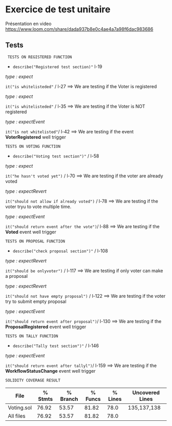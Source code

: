 # Exercice de test unitaire

Présentation en video
https://www.loom.com/share/dada937b8e0c4ae4a7a98f6dac983686


## **Tests**

	 TESTS ON REGISTERED FUNCTION

- `describe("Registered test section)"` l-19

*type : expect*

`it("is whitelisteded"` / l-27 ==> We are testing if the Voter is registered

*type : expect*

`it("is whitelisteded"` / l-35 ==> We are testing if the Voter is NOT registered

*type : expectEvent*

`it("is not whitelisted"`/ l-42 ==> We are testing if the event **VoterRegistered** well trigger


	TESTS ON VOTING FUNCTION

- `describe("Voting test section")"` / l-58

*type : expect*

`it("he hasn't voted yet")` / l-70 ==> We are testing if the voter are already voted

*type : expectRevert*

`it("should not allow if already voted")` / l-78 ==> We are testing if the voter tryu to vote multiple time.

*type : expectEvent*

`it("should return event after the vote")`/ l-88 ==> We are testing if the **Voted** event well  trigger

    TESTS ON PROPOSAL FUNCTION

- `describe("check proposal section")"` / l-108

*type : expectRevert*

`it("should be onlyvoter")` / l-117 ==> We are testing if only voter can make a proposal

*type : expectRevert*

`it("should not have empty proposal")` / l-122 ==> We are testing if the voter try to submit empty proposal

*type : expectEvent*

`it("should return event after proposal")`/ l-130 ==> We are testing if the **ProposalRegistered** event well trigger

    TESTS ON TALLY FUNCTION

- `describe("Tally test section")"` / l-146

*type : expectEvent*

`it("should return event after tallyl")`/ l-159 ==> We are testing if the **WorkflowStatusChange** event well trigger

    SOLIDITY COVERAGE RESULT


| File | % Stmts | % Branch | % Funcs | % Lines | Uncovered Lines
| ----------- | ----------- | ----------- | ----------- | ----------- | ----------- |
| Voting.sol | 76.92 | 53.57  | 81.82 | 78.0 |  135,137,138
| All files  | 76.92 | 53.57 | 81.82 | 78.0 |  |








